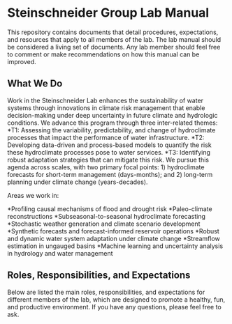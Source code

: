 # Steinschneider Group Lab Manual

This repository contains documents that detail procedures, expectations, and resources that apply to all members of the lab. The lab manual should be considered a living set of documents. Any lab member should feel free to comment or make recommendations on how this manual can be improved. 

## What We Do

Work in the Steinschneider Lab enhances the sustainability of water systems through innovations in climate risk management that enable decision-making under deep uncertainty in future climate and hydrologic conditions. We advance this program through three inter-related themes: 
*T1: Assessing the variability, predictability, and change of hydroclimate processes that impact the performance of water infrastructure.
*T2: Developing data-driven and process-based models to quantify the risk these hydroclimate processes pose to water services. 
*T3: Identifying robust adaptation strategies that can mitigate this risk. 
We pursue this agenda across scales, with two primary focal points: 1) hydroclimate forecasts for short-term management (days-months); and 2) long-term planning under climate change (years-decades). 

Areas we work in: 

*Profiling causal mechanisms of flood and drought risk
*Paleo-climate reconstructions
*Subseasonal-to-seasonal hydroclimate forecasting
*Stochastic weather generation and climate scenario development 
*Synthetic forecasts and forecast-informed reservoir operations
*Robust and dynamic water system adaptation under climate change
*Streamflow estimation in ungauged basins
*Machine learning and uncertainty analysis in hydrology and water management

## Roles, Responsibilities, and Expectations
Below are listed the main roles, responsibilities, and expectations for different members of the lab, which are designed to promote a healthy, fun, and productive environment. If you have any questions, please feel free to ask.
